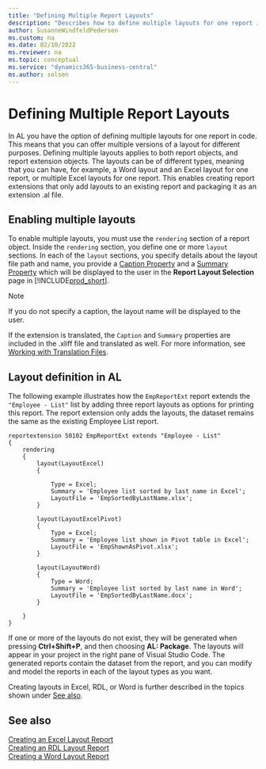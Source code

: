 ```yaml
---
title: "Defining Multiple Report Layouts"
description: "Describes how to define multiple layouts for one report in Business Central using AL."
author: SusanneWindfeldPedersen
ms.custom: na
ms.date: 02/10/2022
ms.reviewer: na
ms.topic: conceptual
ms.service: "dynamics365-business-central"
ms.author: solsen
---
```


# Defining Multiple Report Layouts

In AL you have the option of defining multiple layouts for one report in code. This means that you can offer multiple versions of a layout for different purposes. Defining multiple layouts applies to both report objects, and report extension objects. The layouts can be of different types, meaning that you can have, for example, a Word layout and an Excel layout for one report, or multiple Excel layouts for one report. This enables creating report extensions that only add layouts to an existing report and packaging it as an extension .al file.

## Enabling multiple layouts

To enable multiple layouts, you must use the `rendering` section of a report object. Inside the `rendering` section, you define one or more `layout` sections. In each of the `layout` sections, you specify details about the layout file path and name, you provide a [Caption Property](properties/devenv-caption-property.md) and a [Summary Property](properties/devenv-summary-property.md) which will be displayed to the user in the **Report Layout Selection** page in [!INCLUDE[prod_short](../developer/includes/prod_short.md)]. 

> [!NOTE]  
> If you do not specify a caption, the layout name will be displayed to the user. 

If the extension is translated, the `Caption` and `Summary` properties are included in the .xliff file and translated as well. For more information, see [Working with Translation Files](devenv-work-with-translation-files.md).

## Layout definition in AL

The following example illustrates how the `EmpReportExt` report extends the `"Employee - List"` list by adding three report layouts as options for printing this report. The report extension only adds the layouts, the dataset remains the same as the existing Employee List report.

```al
reportextension 50102 EmpReportExt extends "Employee - List"
{
    rendering
    {
        layout(LayoutExcel)
        {

            Type = Excel;
            Summary = 'Employee list sorted by last name in Excel';
            LayoutFile = 'EmpSortedByLastName.xlsx';
        }

        layout(LayoutExcelPivot)
        {
            Type = Excel;
            Summary = 'Employee list shown in Pivot table in Excel';
            LayoutFile = 'EmpShownAsPivot.xlsx';
        }

        layout(LayoutWord)
        {
            Type = Word;
            Summary = 'Employee list sorted by last name in Word';
            LayoutFile = 'EmpSortedByLastName.docx';
        }

    }
}
```

If one or more of the layouts do not exist, they will be generated when pressing **Ctrl+Shift+P**, and then choosing **AL: Package**. The layouts will appear in your project in the right pane of Visual Studio Code. The generated reports contain the dataset from the report, and you can modify and model the reports in each of the layout types as you want.

Creating layouts in Excel, RDL, or Word is further described in the topics shown under [See also](devenv-multiple-report-layouts.md#see-also).

## See also

[Creating an Excel Layout Report](devenv-howto-excel-layout.md)  
[Creating an RDL Layout Report](devenv-howto-rdl-report-layout.md)  
[Creating a Word Layout Report](devenv-howto-report-layout.md)

